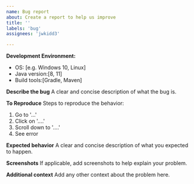 ```yaml
---
name: Bug report
about: Create a report to help us improve
title: ''
labels: 'bug'
assignees: 'jwkidd3'

---
```


**Development Environment:**
 - OS: [e.g. Windows 10, Linux]
 - Java version:[8, 11]
 - Build tools:[Gradle, Maven]

**Describe the bug**
A clear and concise description of what the bug is.

**To Reproduce**
Steps to reproduce the behavior:
1. Go to '...'
2. Click on '....'
3. Scroll down to '....'
4. See error

**Expected behavior**
A clear and concise description of what you expected to happen.

**Screenshots**
If applicable, add screenshots to help explain your problem.

**Additional context**
Add any other context about the problem here.
